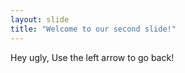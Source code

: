 ```yaml
---
layout: slide
title: "Welcome to our second slide!"
---
```

Hey ugly, 
Use the left arrow to go back!
